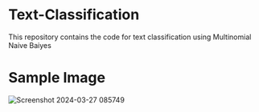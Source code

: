 # Text-Classification
This repository contains the code for text classification using Multinomial Naive Baiyes
# Sample Image
![Screenshot 2024-03-27 085749](https://github.com/Amit-Git-project/Text-Classification/assets/113319871/24e0c547-f5bb-4a29-8e0a-b010b3223a0d)
